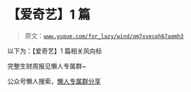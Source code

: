 # 【爱奇艺】1 篇

> 原文：[`www.yuque.com/for_lazy/wind/qm7xvecph67aqmh3`](https://www.yuque.com/for_lazy/wind/qm7xvecph67aqmh3)

以下为：【爱奇艺】1 篇相关风向标

完整生财周报见懒人专属群~

公众号懒人搜索，[懒人专属群分享](https://lazybook.fun/#/blog/group)